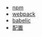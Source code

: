 * [npm](view/web/npm/npm.md)
* [webpack](view/web/npm/webpack.md)
* [babelic](view/web/npm/babelic.md)
* [配置](view/config/config.md)